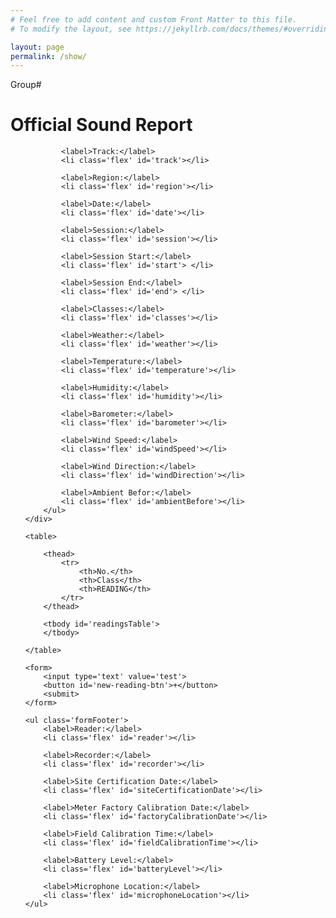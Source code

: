 ```yaml
---
# Feel free to add content and custom Front Matter to this file.
# To modify the layout, see https://jekyllrb.com/docs/themes/#overriding-theme-defaults

layout: page
permalink: /show/
---
```


<body>
	<div class='group#'>
		<label>Group#</label>
		<div id='groupNumber'></div>
	</div>
	<div>
		<h1>Official Sound Report</h1>
		<ul>
			
			<label>Track:</label>
			<li class='flex' id='track'></li>

			<label>Region:</label>
			<li class='flex' id='region'></li>
			
			<label>Date:</label>
			<li class='flex' id='date'></li>

			<label>Session:</label>
			<li class='flex' id='session'></li>

			<label>Session Start:</label>
			<li class='flex' id='start'> </li>

			<label>Session End:</label>
			<li class='flex' id='end'> </li>

			<label>Classes:</label>
			<li class='flex' id='classes'></li>

			<label>Weather:</label>
			<li class='flex' id='weather'></li>

			<label>Temperature:</label>
			<li class='flex' id='temperature'></li>

			<label>Humidity:</label>
			<li class='flex' id='humidity'></li>

			<label>Barometer:</label>
			<li class='flex' id='barometer'></li>

			<label>Wind Speed:</label>
			<li class='flex' id='windSpeed'></li>

			<label>Wind Direction:</label>
			<li class='flex' id='windDirection'></li>

			<label>Ambient Befor:</label>
			<li class='flex' id='ambientBefore'></li>
		</ul>
	</div>

	<table>

		<thead>
			<tr>
				<th>No.</th>
				<th>Class</th>
				<th>READING</th>
			</tr>
		</thead>

		<tbody id='readingsTable'>
		</tbody>

	</table>

	<form>
		<input type='text' value='test'>
		<button id='new-reading-btn'>+</button>
		<submit>
	</form>

	<ul class='formFooter'>
		<label>Reader:</label>
		<li class='flex' id='reader'></li>

		<label>Recorder:</label>
		<li class='flex' id='recorder'></li>

		<label>Site Certification Date:</label>
		<li class='flex' id='siteCertificationDate'></li>

		<label>Meter Factory Calibration Date:</label>
		<li class='flex' id='factoryCalibrationDate'></li>

		<label>Field Calibration Time:</label>
		<li class='flex' id='fieldCalibrationTime'></li>

		<label>Battery Level:</label>
		<li class='flex' id='batteryLevel'></li>

		<label>Microphone Location:</label>
		<li class='flex' id='microphoneLocation'></li>
	</ul>

</body>
